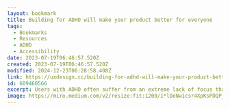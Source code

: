 ```yaml
---
layout: bookmark
title: Building for ADHD will make your product better for everyone
tags:
  - Bookmarks
  - Resources
  - ADHD
  - Accessibility
date: 2023-07-19T06:46:57.520Z
created: 2023-07-19T06:46:57.520Z
modified: 2024-12-23T06:28:58.408Z
link: https://uxdesign.cc/building-for-adhd-will-make-your-product-better-for-everyone-795eb5bc9afa
id: 609460566
excerpt: Users with ADHD often suffer from an extreme lack of focus that can uncover hidden product issues.
image: https://miro.medium.com/v2/resize:fit:1200/1*lDeNw1csr4XpKsPDQP_VvQ.jpeg
---
```

